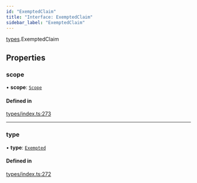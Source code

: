 ```yaml
---
id: "ExemptedClaim"
title: "Interface: ExemptedClaim"
sidebar_label: "ExemptedClaim"
---
```


[types](../../../modules/Types/Types.md).ExemptedClaim

## Properties

### scope

• **scope**: [`Scope`](../Scope/Scope.md)

#### Defined in

[types/index.ts:273](https://github.com/PolymeshAssociation/polymesh-sdk/blob/95e180d28/src/types/index.ts#L273)

___

### type

• **type**: [`Exempted`](../../../enums/Types/ClaimType/ClaimType.md#exempted)

#### Defined in

[types/index.ts:272](https://github.com/PolymeshAssociation/polymesh-sdk/blob/95e180d28/src/types/index.ts#L272)
